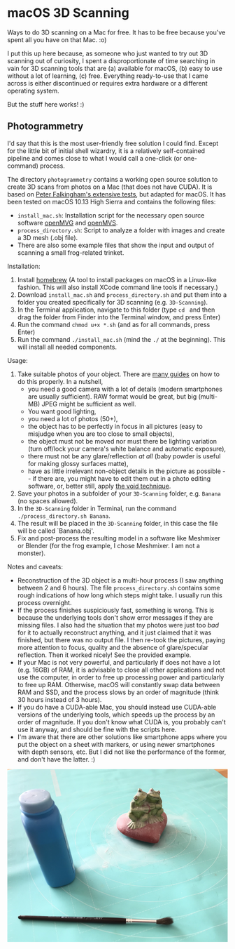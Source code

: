 # macOS 3D Scanning
Ways to do 3D scanning on a Mac for free. It has to be free because you've spent all you have on that Mac. :o)

I put this up here because, as someone who just wanted to try out 3D scanning out of curiosity, I spent a disproportionate of time searching in vain for 3D scanning tools that are (a) available for macOS, (b) easy to use without a lot of learning, (c) free. Everything ready-to-use that I came across is either discontinued or requires extra hardware or a different operating system.

But the stuff here works! :)

## Photogrammetry

I'd say that this is the most user-friendly free solution I could find. Except for the little bit of initial shell wizardry, it is a relatively self-contained pipeline and comes close to what I would call a one-click (or one-command) process.

The directory `photogrammetry` contains a working open source solution to create 3D scans from photos on a Mac (that does not have CUDA). It is based on [Peter Falkingham's extensive tests](https://peterfalkingham.com/2018/05/22/photogrammetry-testing-12-revisiting-openmvg-with-openmvs/), but adapted for macOS. It has been tested on macOS 10.13 High Sierra and contains the following files:
- `install_mac.sh`: Installation script for the necessary open source software [openMVG](https://github.com/openMVG/openMVG) and [openMVS](http://cdcseacave.github.io/openMVS/).
- `process_directory.sh`: Script to analyze a folder with images and create a 3D mesh (.obj file).
- There are also some example files that show the input and output of scanning a small frog-related trinket.

Installation:
1. Install [homebrew](https://brew.sh/) (A tool to install packages on macOS in a Linux-like fashion. This will also install XCode command line tools if necessary.)
2. Download `install_mac.sh` and `process_directory.sh` and put them into a folder you created specifically for 3D scanning (e.g. `3D-Scanning`).
3. In the Terminal application, navigate to this folder (type `cd ` and then drag the folder from Finder into the Terminal window, and press Enter)
4. Run the command `chmod u+x *.sh` (and as for all commands, press Enter)
5. Run the command `./install_mac.sh` (mind the `./` at the beginning). This will install all needed components.

Usage:
1. Take suitable photos of your object. There are [many guides](https://peterfalkingham.com/2019/01/16/small-object-photogrammetry-how-to-take-photos/) on how to do this properly. In a nutshell,
    - you need a good camera with a lot of details (modern smartphones are usually sufficient). RAW format would be great, but big (multi-MB) JPEG might be sufficient as well.
    - You want good lighting,
    - you need a lot of photos (50+),
    - the object has to be perfectly in focus in all pictures (easy to misjudge when you are too close to small objects),
    - the object must not be moved nor must there be lighting variation (turn off/lock your camera's white balance and automatic exposure),
    - there must not be any glare/reflection *at all* (baby powder is useful for making glossy surfaces matte),
    - have as little irrelevant non-object details in the picture as possible -- if there are, you might have to edit them out in a photo editing software, or, better still, apply [the void technique](https://www.youtube.com/watch?v=Il6LVXqSlRg).
2. Save your photos in a subfolder of your `3D-Scanning` folder, e.g. `Banana` (no spaces allowed).
3. In the `3D-Scanning` folder in Terminal, run the command `./process_directory.sh Banana`.
4. The result will be placed in the `3D-Scanning` folder, in this case the file will be called `Banana.obj'.
5. Fix and post-process the resulting model in a software like Meshmixer or Blender (for the frog example, I chose Meshmixer. I am not a monster).

Notes and caveats:
- Reconstruction of the 3D object is a multi-hour process (I saw anything between 2 and 6 hours). The file `process_directory.sh` contains some rough indications of how long which steps might take. I usually run this process overnight.
- If the process finishes suspiciously fast, something is wrong. This is because the underlying tools don't show error messages if they are missing files. I also had the situation that my photos were just too *bad* for it to actually reconstruct anything, and it just claimed that it was finished, but there was no output file. I then re-took the pictures, paying more attention to focus, quality and the absence of glare/specular reflection. Then it worked nicely! See the provided example.
- If your Mac is not very powerful, and particularly if does not have a lot (e.g. 16GB) of RAM, it is advisable to close all other applications and not use the computer, in order to free up processing power and particularly to free up RAM. Otherwise, macOS will constantly swap data between RAM and SSD, and the process slows by an order of magnitude (think 30 hours instead of 3 hours).
- If you do have a CUDA-able Mac, you should instead use CUDA-able versions of the underlying tools, which speeds up the process by an order of magnitude. If you don't know what CUDA is, you probably can't use it anyway, and should be fine with the scripts here.
- I'm aware that there are other solutions like smartphone apps where you put the object on a sheet with markers, or using newer smartphones with depth sensors, etc. But I did not like the performance of the former, and don't have the latter. :)

![The example object being covered with baby powder](https://raw.githubusercontent.com/schuderer/3d_scanning/master/photogrammetry/preparation.png)
